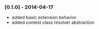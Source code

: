   ### [0.1.0] - 2014-04-17

  * added basic extension behavior
  * added context class resolver abstraction